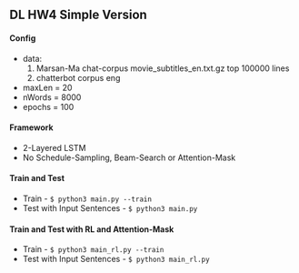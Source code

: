 ## DL HW4 Simple Version
#### Config
* data: 
	1. Marsan-Ma chat-corpus movie_subtitles_en.txt.gz top 100000 lines
	2. chatterbot corpus eng
* maxLen = 20
* nWords = 8000
* epochs = 100


#### Framework
* 2-Layered LSTM
* No Schedule-Sampling, Beam-Search or Attention-Mask


#### Train and Test
* Train - `$ python3 main.py --train`
* Test with Input Sentences - `$ python3 main.py`


#### Train and Test with RL and Attention-Mask
* Train - `$ python3 main_rl.py --train`
* Test with Input Sentences - `$ python3 main_rl.py`


